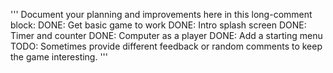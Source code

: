 '''
Document your planning and improvements here in this long-comment block:
DONE: Get basic game to work
DONE: Intro splash screen
DONE: Timer and counter
DONE: Computer as a player
DONE: Add a starting menu
TODO: Sometimes provide different feedback or random comments to keep the game interesting.
'''